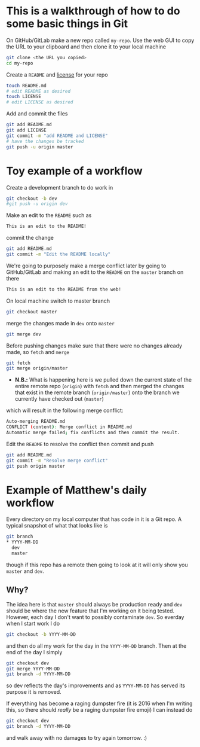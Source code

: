 # This is a walkthrough of how to do some basic things in Git

On GitHub/GitLab make a new repo called `my-repo`.
Use the web GUI to copy the URL to your clipboard and then clone it to your local machine
~~~bash
git clone <the URL you copied>
cd my-repo
~~~
Create a `README` and [license](http://choosealicense.com/) for your repo
~~~bash
touch README.md
# edit README as desired
touch LICENSE
# edit LICENSE as desired
~~~
Add and commit the files
~~~bash
git add README.md
git add LICENSE
git commit -m "add README and LICENSE"
# have the changes be tracked
git push -u origin master
~~~
# Toy example of a workflow
Create a development branch to do work in
~~~bash
git checkout -b dev
#git push -u origin dev
~~~
Make an edit to the `README` such as
~~~bash
This is an edit to the README!
~~~
commit the change
~~~bash
git add README.md
git commit -m "Edit the README locally"
~~~
We're going to purposely make a merge conflict later by going to GitHub/GitLab and making
an edit to the `README` on the `master` branch on there
~~~bash
This is an edit to the README from the web!
~~~
On local machine switch to master branch
~~~bash
git checkout master
~~~
merge the changes made in `dev` onto `master`
~~~bash
git merge dev
~~~
Before pushing changes make sure that there were no changes already made, so `fetch`
and `merge`
~~~bash
git fetch
git merge origin/master
~~~
* **N.B.:** What is happening here is we pulled down the current state of the entire
remote repo (`origin`) with `fetch` and then merged the changes that exist in the remote
branch (`origin/master`) onto the branch we currently have checked out (`master`)

which will result in the following merge conflict:

~~~bash
Auto-merging README.md
CONFLICT (content): Merge conflict in README.md
Automatic merge failed; fix conflicts and then commit the result.
~~~
Edit the `README` to resolve the conflict then commit and push
~~~bash
git add README.md
git commit -m "Resolve merge conflict"
git push origin master
~~~

# Example of Matthew's daily workflow

Every directory on my local computer that has code in it is a Git repo. A typical snapshot
of what that looks like is
~~~bash
git branch
* YYYY-MM-DD
  dev
  master
~~~
though if this repo has a remote then going to look at it will only show you `master`
and `dev`.

## Why?
The idea here is that `master` should always be production ready and `dev` should be where
the new feature that I'm working on it being tested. However, each day I don't want to
possibly contaminate `dev`. So everday when I start work I do
~~~bash
git checkout -b YYYY-MM-DD
~~~
and then do all my work for the day in the `YYYY-MM-DD` branch. Then at the end of the day
I simply
~~~bash
git checkout dev
git merge YYYY-MM-DD
git branch -d YYYY-MM-DD
~~~
so dev reflects the day's improvements and as `YYYY-MM-DD` has served its purpose it is
removed.

If everything has become a raging dumpster fire (it is 2016 when I'm writing this, so
there should *really* be a raging dumpster fire emoji) I can instead do
~~~bash
git checkout dev
git branch -d YYYY-MM-DD
~~~
and walk away with no damages to try again tomorrow. :)
